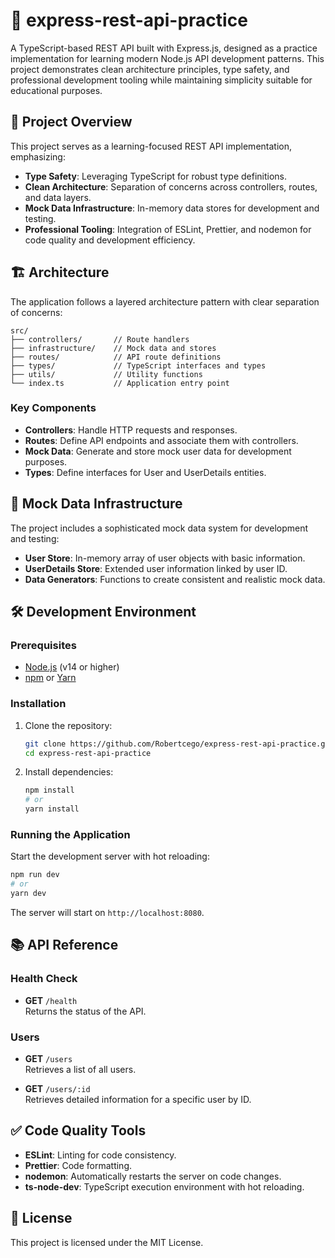 # 📘 express-rest-api-practice

A TypeScript-based REST API built with Express.js, designed as a practice
implementation for learning modern Node.js API development patterns. This
project demonstrates clean architecture principles, type safety, and
professional development tooling while maintaining simplicity suitable for
educational purposes.

## 🚀 Project Overview

This project serves as a learning-focused REST API implementation, emphasizing:

- **Type Safety**: Leveraging TypeScript for robust type definitions.
- **Clean Architecture**: Separation of concerns across controllers, routes, and
  data layers.
- **Mock Data Infrastructure**: In-memory data stores for development and
  testing.
- **Professional Tooling**: Integration of ESLint, Prettier, and nodemon for
  code quality and development efficiency.

## 🏗️ Architecture

The application follows a layered architecture pattern with clear separation of
concerns:

```
src/
├── controllers/       // Route handlers
├── infrastructure/    // Mock data and stores
├── routes/            // API route definitions
├── types/             // TypeScript interfaces and types
├── utils/             // Utility functions
└── index.ts           // Application entry point
```

### Key Components

- **Controllers**: Handle HTTP requests and responses.
- **Routes**: Define API endpoints and associate them with controllers.
- **Mock Data**: Generate and store mock user data for development purposes.
- **Types**: Define interfaces for User and UserDetails entities.

## 🧪 Mock Data Infrastructure

The project includes a sophisticated mock data system for development and
testing:

- **User Store**: In-memory array of user objects with basic information.
- **UserDetails Store**: Extended user information linked by user ID.
- **Data Generators**: Functions to create consistent and realistic mock data.

## 🛠️ Development Environment

### Prerequisites

- [Node.js](https://nodejs.org/) (v14 or higher)
- [npm](https://www.npmjs.com/) or [Yarn](https://yarnpkg.com/)

### Installation

1. Clone the repository:

   ```bash
   git clone https://github.com/Robertcego/express-rest-api-practice.git
   cd express-rest-api-practice
   ```

2. Install dependencies:

   ```bash
   npm install
   # or
   yarn install
   ```

### Running the Application

Start the development server with hot reloading:

```bash
npm run dev
# or
yarn dev
```

The server will start on `http://localhost:8080`.

## 📚 API Reference

### Health Check

- **GET** `/health`  
  Returns the status of the API.

### Users

- **GET** `/users`  
  Retrieves a list of all users.

- **GET** `/users/:id`  
  Retrieves detailed information for a specific user by ID.

## ✅ Code Quality Tools

- **ESLint**: Linting for code consistency.
- **Prettier**: Code formatting.
- **nodemon**: Automatically restarts the server on code changes.
- **ts-node-dev**: TypeScript execution environment with hot reloading.

## 📄 License

This project is licensed under the MIT License.
